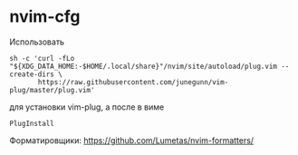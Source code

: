 # nvim-cfg
Использовать 
~~~
sh -c 'curl -fLo "${XDG_DATA_HOME:-$HOME/.local/share}"/nvim/site/autoload/plug.vim --create-dirs \
       https://raw.githubusercontent.com/junegunn/vim-plug/master/plug.vim'
~~~
для установки vim-plug, а после в виме 
~~~
PlugInstall
~~~

Форматировщики: https://github.com/Lumetas/nvim-formatters/
